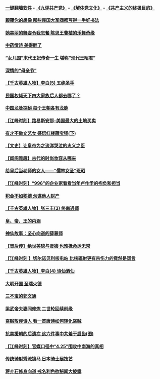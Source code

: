 #### [一键翻墙软件](https://github.com/gfw-breaker/nogfw/blob/master/README.md?t=05021536) -  [《九评共产党》](https://github.com/gfw-breaker/9ping.md?t=05021536) - [《解体党文化》](https://github.com/gfw-breaker/jtdwh.md?t=05021536) - [《共产主义的终极目的》](https://github.com/gfw-breaker/gczydzjmd.md?t=05021536)

#### [颠覆你的想像 那些民国大军阀都写得一手好书法](../pages/prog647/a102569456.md?t=05021536) 

#### [她美丽的舞姿令我忘餐 陈思王曹植的乐舞奇缘](../pages/prog647/a102569484.md?t=05021536) 

#### [中药情诗 美得醉了](../pages/prog647/a102569464.md?t=05021536) 

#### [“女儿国”末代王妃传奇一生 堪称“现代王昭君”](../pages/prog647/a102569191.md?t=05021536) 

#### [深情的“母亲节”](../pages/prog647/a102568713.md?t=05021536) 

#### [【千古英雄人物】李白(5) 五绝圣手](../pages/prog647/a102568707.md?t=05021536) 

#### [民国权倾天下四大家族后人都去哪了？](../pages/prog647/a102567860.md?t=05021536) 

#### [中国龙脉探秘 每个王朝各有龙脉](../pages/prog647/a102568565.md?t=05021536) 

#### [【江峰时刻】路易斯安那–美国最大的土地买卖](../pages/prog647/a102568052.md?t=05021536) 

#### [有才不做文艺女 感悟红楼薛宝钗(下)](../pages/prog647/a102567841.md?t=05021536) 

#### [【文史】让皇帝为之流涕哭泣的忠义之臣](../pages/prog647/a102567838.md?t=05021536) 

#### [【闺阁雅趣】古代的时尚妆容从哪来](../pages/prog647/a102567832.md?t=05021536) 

#### [给皇后当老师的女人——“儒林女圣”班昭](../pages/prog647/a102567829.md?t=05021536) 

#### [【江峰时刻】“996”的企业家看看当年卢作孚的抱负和担当](../pages/prog647/a102567173.md?t=05021536) 

#### [积金不如积德 勿谋他人财产](../pages/prog647/a102567021.md?t=05021536) 

#### [【千古英雄人物】张三丰(3) 终南遇师](../pages/prog647/a102566972.md?t=05021536) 

#### [皇、帝、王的内涵](../pages/prog647/a102565878.md?t=05021536) 

#### [神仙故事：坚心向道的薛尊师](../pages/prog647/a102565871.md?t=05021536) 

#### [【贤后传】绝世美貌与贤德 也难抵命运无常](../pages/prog647/a102565863.md?t=05021536) 

#### [【江峰时刻 】切尔诺贝利核电站 比核辐射更有杀伤力的竟然是谎言](../pages/prog647/a102565127.md?t=05021536) 

#### [【千古英雄人物】李白(4) 诗仙酒仙](../pages/prog647/a102565035.md?t=05021536) 

#### [大明开国 圣瑞火德](../pages/prog647/a102565031.md?t=05021536) 

#### [三不宝的郭文通](../pages/prog647/a102565019.md?t=05021536) 

#### [梁武帝夫妻同修炼  二世轮回续前缘](../pages/prog647/a102564995.md?t=05021536) 

#### [盗贼敬仰诗人 看一首唐诗如何转化盗贼](../pages/prog647/a102565001.md?t=05021536) 

#### [抗美援朝的后遗症 这六件事中共羞于启齿(图)](../pages/prog647/a102564092.md?t=05021536) 

#### [【江峰时刻】官媒口径中“4.25”围攻中南海的真相](../pages/prog647/a102564340.md?t=05021536) 

#### [传统骑射秀流镝马 日本骑士展技艺](../pages/prog647/a102564298.md?t=05021536) 

#### [蒋介石修身向道 戒名利色欲秘闻大披露](../pages/prog647/a102564218.md?t=05021536) 

